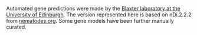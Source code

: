 [//]: # (Created by ./bin/manage_files.pl from ./species/Dirofilaria_immitis/PRJEB1797/Dirofilaria_immitis_PRJEB1797.annotation.html on Thu Jun 11 13:43:57 2020)
Automated gene predictions were made by the [Blaxter laboratory at the University of Edinburgh](http://www.nematodes.org/). The version represented here is based on nDi.2.2.2 from [nematodes.org](http://nematodes.org/genomes/dirofilaria_immitis/). Some gene models have been further manually curated.
